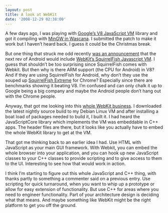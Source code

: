 ```yaml
---
layout: post
title: A look at WebKit
date: '2008-12-29 02:38:00'
---
```



A few days ago, I was playing with [Google’s V8 JavaScript VM](http://code.google.com/p/v8/) library and got it compiling with [MinGW in Wascana](http://wascana.sf.net/). I submitted the patch to make it work but I haven’t heard back. I guess it could be the Christmas break.

But one thing that struck me odd recently [was an announcement](http://androidgate.com/tag/squirrelfish-javascript-engine/) that the next rev of Android would include [WebKit’s SquirrelFish Javascript VM](http://webkit.org/blog/189/announcing-squirrelfish/). I guess that shouldn’t be too surprising since SquirrelFish comes with Webkit. But then why is there ARM support (the CPU for Android) in V8? And if they are using SquirrelFish for Android, why don’t they use the souped up [SquirrelFish Extreme](http://webkit.org/blog/214/introducing-squirrelfish-extreme/) for Chrome? Especially since there are benchmarks showing it beating V8. I’m confused and can only chalk it up to Google being a big company and maybe the Android people don’t hang out with the Chrome people.

Anyway, that got me looking into this [whole WebKit business](http://www.webkit.org/). I downloaded the latest nightly source build to my Debian Linux VM and after installing a boat load of packages needed to build it, I built it. I had heard the JavaScriptCore library which implements the VM was embeddable in C++ apps. The header files are there, but it looks like you actually have to embed the whole WebKit library to get at the VM.

That got me thinking back to an earlier idea I had. Use HTML with JavaScript as your main GUI framework. With Webkit, you can embed the whole browser into your application, and you can hook up new JavaScript classes to your C++ classes to provide scripting and to give access to them to the UI. Interesting to see how that would work in action.

I think I’m starting to figure out this whole JavaScript and C++ thing, with thanks partly to something a commenter said on a previous entry. Use scripting for quick turnaround, when you want to whip up a prototype or allow for easy extension of functionality. But use C++ for areas where you need to engineer functionality. Part of your architecture design is deciding what that means. And maybe something like WebKit might be the right platform to get you off the ground.


